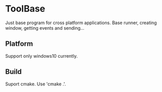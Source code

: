 # ToolBase
Just base program for cross platform applications.
Base runner, creating window, getting events and sending...

## Platform
Support only windows10 currently.

## Build
Suport cmake. Use 'cmake .'.